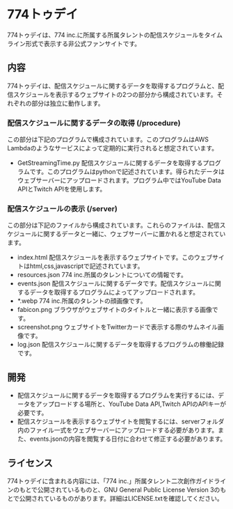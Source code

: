 # 774トゥデイ
774トゥデイは、774 inc.に所属する所属タレントの配信スケジュールをタイムライン形式で表示する非公式ファンサイトです。

## 内容
774トゥデイは、配信スケジュールに関するデータを取得するプログラムと、配信スケジュールを表示するウェブサイトの2つの部分から構成されています。それぞれの部分は独立に動作します。

### 配信スケジュールに関するデータの取得 (/procedure)
この部分は下記のプログラムで構成されています。このプログラムはAWS Lambdaのようなサービスによって定期的に実行されると想定されています。
- GetStreamingTime.py
配信スケジュールに関するデータを取得するプログラムです。このプログラムはpythonで記述されています。得られたデータはウェブサーバーにアップロードされます。プログラム中ではYouTube Data APIとTwitch APIを使用します。

### 配信スケジュールの表示 (/server)
この部分は下記のファイルから構成されています。これらのファイルは、配信スケジュールに関するデータと一緒に、ウェブサーバーに置かれると想定されています。
- index.html
配信スケジュールを表示するウェブサイトです。このウェブサイトはhtml,css,javascriptで記述されています。
- resources.json
774 inc.所属のタレントについての情報です。
- events.json
配信スケジュールに関するデータです。配信スケジュールに関するデータを取得するプログラムによってアップロードされます。
- *.webp
774 inc.所属のタレントの顔画像です。
- fabicon.png
ブラウザがウェブサイトのタイトルと一緒に表示する画像です。
- screenshot.png
ウェブサイトをTwitterカードで表示する際のサムネイル画像です。
- log.json
配信スケジュールに関するデータを取得するプログラムの稼働記録です。

## 開発
- 配信スケジュールに関するデータを取得するプログラムを実行するには、データをアップロードする場所と、YouTube Data API,Twitch APIのAPIキーが必要です。
- 配信スケジュールを表示するウェブサイトを閲覧するには、serverフォルダ内のファイル一式をウェブサーバーにアップロードする必要があります。また、events.jsonの内容を閲覧する日付に合わせて修正する必要があります。

## ライセンス
774トゥデイに含まれる内容には、「774 inc.」所属タレント二次創作ガイドラインのもとで公開されているものと、GNU General Public License Version 3のもとで公開されているものがあります。詳細はLICENSE.txtを確認してください。
